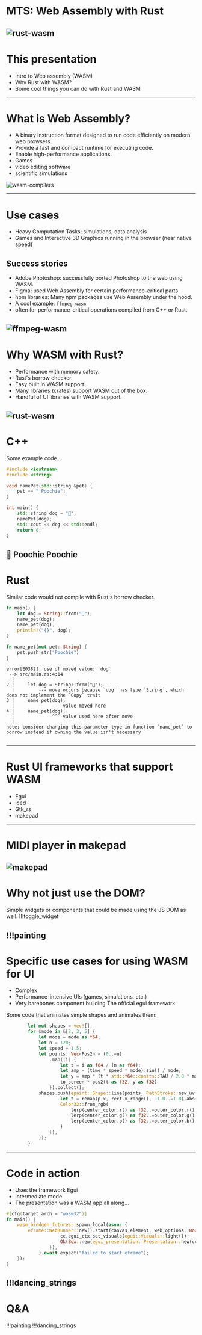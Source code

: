 # MTS: Web Assembly with Rust
![rust-wasm](bytes://rust-wasm.png)
-------------------------------------------------------------------------------

# This presentation
- Intro to Web assembly (WASM)
- Why Rust with WASM?
- Some cool things you can do with Rust and WASM

-------------------------------------------------------------------------------

# What is Web Assembly?
   - A binary instruction format designed to run code efficiently on modern web browsers.
   - Provide a fast and compact runtime for executing code.
   - Enable high-performance applications.
   - Games
   - video editing software
   - scientific simulations 

![wasm-compilers](bytes://wasm-compilers.png)

-------------------------------------------------------------------------------

# Use cases
 - Heavy Computation Tasks: simulations, data analysis
 - Games and Interactive 3D Graphics running in the browser (near native speed) 

## Success stories

 - Adobe Photoshop: successfully ported Photoshop to the web using WASM.
 - Figma: used Web Assembly for certain performance-critical parts.
 - npm libraries: Many npm packages use Web Assembly under the hood.
 - A cool example: `ffmpeg-wasm`
 - often for performance-critical operations compiled from C++ or Rust.

![ffmpeg-wasm](bytes://ffmpeg-wasm.png)
-------------------------------------------------------------------------------
# Why WASM with Rust?
- Performance with memory safety.
- Rust's borrow checker.
- Easy built in WASM support.
- Many libraries (crates) support WASM out of the box.
- Handful of UI libraries with WASM support.

![rust-wasm](bytes://rust-wasm.png)
-------------------------------------------------------------------------------
# C++
Some example code...
```cpp
#include <iostream>
#include <string>

void namePet(std::string &pet) {
    pet += " Poochie";
}

int main() {
    std::string dog = "🐶";
    namePet(dog);
    std::cout << dog << std::endl;
    return 0;
}
```

🐶 Poochie Poochie
-------------------------------------------------------------------------------
# Rust
Similar code would not compile with Rust's borrow checker.
```rs
fn main() {
    let dog = String::from("🐶");
    name_pet(dog);
    name_pet(dog);
    println!("{}", dog);
}

fn name_pet(mut pet: String) {
    pet.push_str("Poochie")
}
```
```red
error[E0382]: use of moved value: `dog`
 --> src/main.rs:4:14
  |
2 |     let dog = String::from("🐶");
  |         --- move occurs because `dog` has type `String`, which does not implement the `Copy` trait
3 |     name_pet(dog);
  |              --- value moved here
4 |     name_pet(dog);
  |              ^^^ value used here after move
  |
note: consider changing this parameter type in function `name_pet` to borrow instead if owning the value isn't necessary
 
```
-------------------------------------------------------------------------------

# Rust UI frameworks that support WASM
 - Egui
 - Iced
 - Gtk_rs
 - makepad

-------------------------------------------------------------------------------
# MIDI player in makepad
 ![makepad](bytes://makepad.png)
-------------------------------------------------------------------------------
# Why not just use the DOM?

Simple widgets or components that could be made using the JS DOM as well.
!!!toggle_widget

!!!painting
-------------------------------------------------------------------------------
# Specific use cases for using WASM for UI

- Complex
- Performance-intensive UIs (games, simulations, etc.)
- Very barebones component building
The official egui framework

Some code that animates simple shapes and animates them:
```rs
        let mut shapes = vec![];
        for &mode in &[2, 3, 5] {
            let mode = mode as f64;
            let n = 120;
            let speed = 1.5;
            let points: Vec<Pos2> = (0..=n)
                .map(|i| {
                    let t = i as f64 / (n as f64);
                    let amp = (time * speed * mode).sin() / mode;
                    let y = amp * (t * std::f64::consts::TAU / 2.0 * mode).sin();
                    to_screen * pos2(t as f32, y as f32)
                }).collect();
            shapes.push(epaint::Shape::line(points, PathStroke::new_uv(thickness, move |rect, p| {
                    let t = remap(p.x, rect.x_range(), -1.0..=1.0).abs();
                    Color32::from_rgb(
                        lerp(center_color.r() as f32..=outer_color.r() as f32, t) as u8,
                        lerp(center_color.g() as f32..=outer_color.g() as f32, t) as u8,
                        lerp(center_color.b() as f32..=outer_color.b() as f32, t) as u8,
                    )
                }),
            ));
        }
```
-------------------------------------------------------------------------------
# Code in action
- Uses the framework Egui
- Intermediate mode
- The presentation was a WASM app all along...
```rs
#[cfg(target_arch = "wasm32")]
fn main() {
    wasm_bindgen_futures::spawn_local(async {
        eframe::WebRunner::new().start(canvas_element, web_options, Box::new(|cc| {
                    cc.egui_ctx.set_visuals(egui::Visuals::light()); 
                    Ok(Box::new(egui_presentation::Presentation::new(cc))) 
                }),
            ).await.expect("failed to start eframe");
    });
}
```
!!!dancing_strings
-------------------------------------------------------------------------------
# Q&A
!!!painting
!!!dancing_strings

